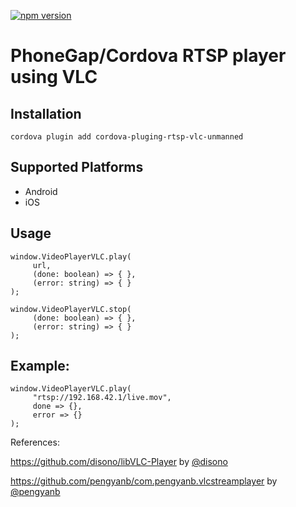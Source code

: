 [![npm version](https://badge.fury.io/js/cordova-plugin-rtsp-vlc.svg)](https://badge.fury.io/js/cordova-plugin-rtsp-vlc)

# PhoneGap/Cordova RTSP player using VLC

## Installation

    cordova plugin add cordova-pluging-rtsp-vlc-unmanned

## Supported Platforms

- Android
- iOS

## Usage

```
window.VideoPlayerVLC.play(
	 url,
	 (done: boolean) => { },
	 (error: string) => { }
);
```

```
window.VideoPlayerVLC.stop(
	 (done: boolean) => { },
	 (error: string) => { }
);
```


## Example:

```
window.VideoPlayerVLC.play(
	 "rtsp://192.168.42.1/live.mov",
	 done => {},
	 error => {}
);
```

References:

https://github.com/disono/libVLC-Player by [@disono](https://github.com/disono)

https://github.com/pengyanb/com.pengyanb.vlcstreamplayer by [@pengyanb](https://github.com/pengyanb)
